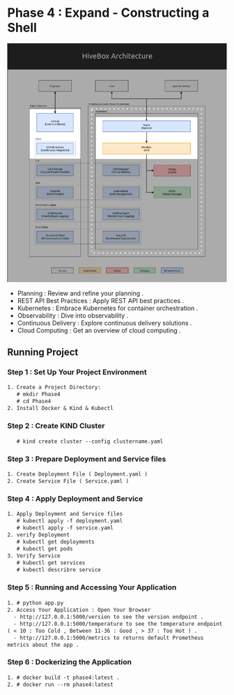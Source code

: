 # Phase 4 : Expand - Constructing a Shell

![Project Logo](https://github.com/JemyYousef/HiveBox-Scalable-RESTful-API-for-Beekeepers/blob/main/assets/Phase4.png)

- Planning : Review and refine your planning .
- REST API Best Practices : Apply REST API best practices .
- Kubernetes : Embrace Kubernetes for container orchestration .
- Observability : Dive into observability .
- Continuous Delivery : Explore continuous delivery solutions .
- Cloud Computing : Get an overview of cloud computing .

## Running Project 

### Step 1 : Set Up Your Project Environment
    1. Create a Project Directory:
       # mkdir Phase4
       # cd Phase4  
    2. Install Docker & Kind & Kubectl

### Step 2 : Create KIND Cluster
       # kind create cluster --config clustername.yaml

### Step 3 : Prepare Deployment and Service files
    1. Create Deployment File ( Deployment.yaml )
    2. Create Service File ( Service.yaml )

### Step 4 : Apply Deployment and Service
    1. Apply Deployment and Service files
       # kubectl apply -f deployment.yaml
       # kubectl apply -f service.yaml
    2. verify Deployment
       # kubectl get deployments
       # kubectl get pods
    3. Verify Service
       # kubectl get services
       # kubectl describre service 

### Step 5 : Running and Accessing Your Application
    1. # python app.py
    2. Access Your Application : Open Your Browser
      - http://127.0.0.1:5000/version to see the version endpoint .
      - http://127.0.0.1:5000/temperature to see the temperature endpoint ( < 10 : Too Cold , Between 11-36 : Good , > 37 : Too Hot ) .
      - http://127.0.0.1:5000/metrics to returns default Prometheus metrics about the app .

### Step 6 : Dockerizing the Application
    1. # docker build -t phase4:latest .
    2. # docker run --rm phase4:latest